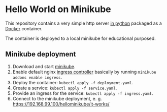 Hello World on Minikube
=======================

This repository contains a very simple http server [in python](server.py) packaged as a [Docker](Dockerfile) container.

The container is deployed to a local minikube for educational purposed.

Minikube deployment
------------------

1. Download and start [minikube](https://kubernetes.io/de/docs/setup/minikube/).
2. Enable default nginx [ingress controller](https://kubernetes.io/docs/tasks/access-application-cluster/ingress-minikube/) basically by running `minikube addons enable ingress`.
3. Deploy the container: `kubectl apply -f deployment.yaml`.
4. Create a service: `kubectl apply -f service.yaml`.
5. Provide an ingress for the service: `kubectl apply -f ingress.yaml`.
6. Connect to the minikube deployment, e. g. https://192.168.99.100/hellominikube/it-works/

